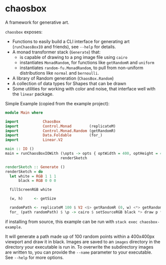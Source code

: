 # chaosbox

A framework for generative art.

`chaosbox` exposes:

- Functions to easily build a CLI interface for generating art (`runChaosBoxIO` and friends), see `--help` for details.
- A monad transformer stack (`Generate`) that:
  - is capable of drawing to a png image file using `cairo`
  - instantiates `MonadRandom`, for functions like `getRandomR` and `uniform`
  - instantiates `random-fu.MonadRandom`, to pull from non-uniform distributions like `normal` and `bernoulli`.
- A library of Random generation (`ChaosBox.Random`)
- A collection of data types for Shapes that can be drawn
- Some utilities for working with color and noise, that interface well with the `linear` package.

Simple Example (copied from the example project):

```hs
module Main where

import           ChaosBox
import           Control.Monad        (replicateM)
import           Control.Monad.Random (getRandomR)
import           Data.Foldable        (for_)
import           Linear.V2

main :: IO ()
main = runChaosBoxIOWith (\opts -> opts { optWidth = 400, optHeight = 400 })
                         renderSketch

renderSketch :: Generate ()
renderSketch = do
  let white = RGB 1 1 1
      black = RGB 0 0 0

  fillScreenRGB white

  (w, h)     <- getSize

  randomPath <- replicateM 100 $ V2 <$> getRandomR (0, w) <*> getRandomR (0, h)
  for_ (path randomPath) $ \p -> cairo $ setSourceRGB black *> draw p *> stroke
```

if installing from source, this example can be run with `stack exec chaosbox-example`.

It will generate a path made up of 100 random points within a 400x400px viewport
and draw it in black. Images are saved to an `images` directory in the directory
your executable is run in. To overwrite the subdirectory images are written to,
you can provide the `--name` parameter to your executable. See `--help` for
more options.
